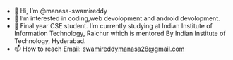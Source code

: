 - 👋 Hi, I’m @manasa-swamireddy
- 👀 I’m interested in coding,web devolopment and android devolopment.
- 🌱 Final year CSE student. I’m currently studying at Indian Institute of Information Technology, Raichur which is mentored By Indian Institute of Technology, Hyderabad.
- 📫 How to reach 
Email: swamireddymanasa28@gmail.com

<!-- ![My github stats](https://github-readme-stats.vercel.app/api?username=manasa-swamireddy&show_icons=true&theme=radical) -->
